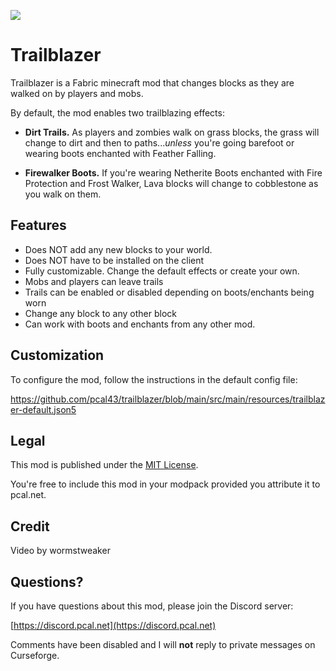 ![](https://media.forgecdn.net/attachments/686/168/trailblazer2.gif "")
# Trailblazer

Trailblazer is a Fabric minecraft mod that changes blocks as they are walked on by players and mobs.

By default, the mod enables two trailblazing effects:

* **Dirt Trails.**  As players and zombies walk on grass blocks, the grass will change to dirt and then to paths...*unless* you're going barefoot or wearing boots enchanted with Feather Falling.

* **Firewalker Boots.**  If you're wearing Netherite Boots enchanted with Fire Protection and Frost Walker, Lava blocks will change to cobblestone as you walk on them.

## Features
* Does NOT add any new blocks to your world.
* Does NOT have to be installed on the client
* Fully customizable.  Change the default effects or create your own.
* Mobs and players can leave trails
* Trails can be enabled or disabled depending on boots/enchants being worn
* Change any block to any other block
* Can work with boots and enchants from any other mod.

## Customization

To configure the mod, follow the instructions in the default config file:

https://github.com/pcal43/trailblazer/blob/main/src/main/resources/trailblazer-default.json5


## Legal

This mod is published under the [MIT License](LICENSE).

You're free to include this mod in your modpack provided you attribute it to pcal.net.


## Credit
Video by wormstweaker


## Questions?

If you have questions about this mod, please join the Discord server:

[https://discord.pcal.net](https://discord.pcal.net)

Comments have been disabled and I will **not** reply to private messages on Curseforge.